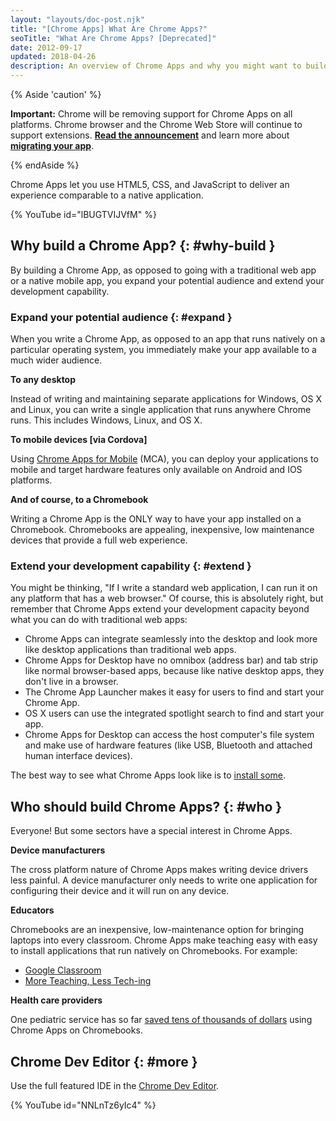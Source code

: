 ```yaml
---
layout: "layouts/doc-post.njk"
title: "[Chrome Apps] What Are Chrome Apps?"
seoTitle: "What Are Chrome Apps? [Deprecated]"
date: 2012-09-17
updated: 2018-04-26
description: An overview of Chrome Apps and why you might want to build them.
---
```


{% Aside 'caution' %}

**Important:** Chrome will be removing support for Chrome Apps on all platforms. Chrome browser and
the Chrome Web Store will continue to support extensions. [**Read the announcement**][1] and learn
more about [**migrating your app**][2].

{% endAside %}

Chrome Apps let you use HTML5, CSS, and JavaScript to deliver an experience comparable to a native
application.

{% YouTube id="lBUGTVIJVfM" %}

## Why build a Chrome App? {: #why-build }

By building a Chrome App, as opposed to going with a traditional web app or a native mobile app, you
expand your potential audience and extend your development capability.

### Expand your potential audience {: #expand }

When you write a Chrome App, as opposed to an app that runs natively on a particular operating
system, you immediately make your app available to a much wider audience.

**To any desktop**

Instead of writing and maintaining separate applications for Windows, OS X and Linux, you can write
a single application that runs anywhere Chrome runs. This includes Windows, Linux, and OS X.

**To mobile devices \[via Cordova\]**

Using [Chrome Apps for Mobile][3] (MCA), you can deploy your applications to mobile and target
hardware features only available on Android and IOS platforms.

**And of course, to a Chromebook**

Writing a Chrome App is the ONLY way to have your app installed on a Chromebook. Chromebooks are
appealing, inexpensive, low maintenance devices that provide a full web experience.

### Extend your development capability {: #extend }

You might be thinking, "If I write a standard web application, I can run it on any platform that has
a web browser." Of course, this is absolutely right, but remember that Chrome Apps extend your
development capacity beyond what you can do with traditional web apps:

- Chrome Apps can integrate seamlessly into the desktop and look more like desktop applications than
  traditional web apps.
- Chrome Apps for Desktop have no omnibox (address bar) and tab strip like normal browser-based
  apps, because like native desktop apps, they don't live in a browser.
- The Chrome App Launcher makes it easy for users to find and start your Chrome App.
- OS X users can use the integrated spotlight search to find and start your app.
- Chrome Apps for Desktop can access the host computer's file system and make use of hardware
  features (like USB, Bluetooth and attached human interface devices).

The best way to see what Chrome Apps look like is to [install some][4].

## Who should build Chrome Apps? {: #who }

Everyone! But some sectors have a special interest in Chrome Apps.

**Device manufacturers**

The cross platform nature of Chrome Apps makes writing device drivers less painful. A device
manufacturer only needs to write one application for configuring their device and it will run on any
device.

**Educators**

Chromebooks are an inexpensive, low-maintenance option for bringing laptops into every classroom.
Chrome Apps make teaching easy with easy to install applications that run natively on Chromebooks.
For example:

- [Google Classroom][5]
- [More Teaching, Less Tech-ing][6]

**Health care providers**

One pediatric service has so far [saved tens of thousands of dollars][7] using Chrome Apps on
Chromebooks.

## Chrome Dev Editor {: #more }

Use the full featured IDE in the [Chrome Dev Editor][8].

{% YouTube id="NNLnTz6yIc4" %}

[1]: https://blog.chromium.org/2021/10/extending-chrome-app-support-on-chrome.html
[2]: /apps/migration
[3]: apps/chrome_apps_on_mobile
[4]: https://chrome.google.com/webstore/category/apps?_feature=chromeapp
[5]: https://classroom.google.com/
[6]: https://cloud.googleblog.com/2014/08/more-teaching-less-tech-ing-google.html
[7]: https://cloud.googleblog.com/2013/12/pediatric-home-service-puts-patient.html
[8]: https://github.com/dart-lang/chromedeveditor
